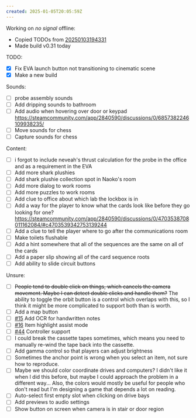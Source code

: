 ```yaml
---
created: 2025-01-05T20:05:59Z
---
```


Working on _no signal_ offline:
- Copied TODOs from [20250103194331](20250103194331.md)
- Made build v0.31 today

TODO:
- [x] Fix EVA launch button not transitioning to cinematic scene
- [x] Make a new build

Sounds:
- [ ] probe assembly sounds
- [ ] Add dripping sounds to bathroom
- [ ] Add audio when hovering over door or keypad https://steamcommunity.com/app/2840590/discussions/0/6857382246109938235/
- [ ] Move sounds for chess
- [ ] Capture sounds for chess

Content:
- [ ] i forgot to include neveah's thrust calculation for the probe in the office and as a requirement in the EVA
- [ ] Add more shark plushies
- [ ] Add shark plushie collection spot in Naoko's room
- [ ] Add more dialog to work rooms
- [ ] Add more puzzles to work rooms
- [ ] Add clue to office about which lab the lockbox is in
- [ ] Add a way for the player to know what the cards look like before they go looking for one? https://steamcommunity.com/app/2840590/discussions/0/4703538708011162084/#c4703539342753139244
- [ ] Add a clue to tell the player where to go after the communications room
- [ ] Make toilets flushable
- [ ] Add a hint somewhere that all of the sequences are the same on all of the cards
- [ ] Add a paper slip showing all of the card sequence roots
- [ ] Add ability to slide circuit buttons

Unsure:
- [ ] ~~People tend to double click on things, which cancels the camera movement. Maybe I can detect double clicks and handle them?~~ The ability to toggle the orbit button is a control which overlaps with this, so I think it might be more complicated to support both than is worth.
- [ ] Add a map button
- [ ] [#15](https://gitea.arcturuscollective.com/exodrifter/lost-contact/issues/15) Add OCR for handwritten notes
- [ ] [#16](https://gitea.arcturuscollective.com/exodrifter/lost-contact/issues/16) Item highlight assist mode
- [ ] [#44](https://gitea.arcturuscollective.com/exodrifter/lost-contact/issues/44) Controller support
- [ ] I could break the cassette tapes sometimes, which means you need to manually re-wind the tape back into the cassette.
- [ ] Add gamma control so that players can adjust brightness
- [ ] Sometimes the anchor point is wrong when you select an item, not sure how to reproduce.
- [ ] Maybe we should color coordinate drives and computers? I didn't like it when I did this before, but maybe I could approach the problem in a different way... Also, the colors would mostly be useful for people who don't read but I'm designing a game that depends a lot on reading.
- [ ] Auto-select first empty slot when clicking on drive bays
- [ ] Add previews to audio settings
- [ ] Show button on screen when camera is in stair or door region
